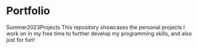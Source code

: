 # Portfolio
Summer2023Projects
This repository showcases the personal projects I work on in my free time to further develop my programming skills, and also just for fun!
